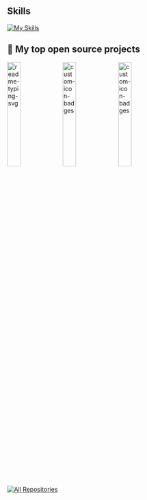 ## Skills

[![My Skills](https://skillicons.dev/icons?i=python,docker,kubernetes,c,cpp,js,react,html,css,tensorflow,pytorch,kafka,java,bootstrap,tailwind,git,jenkins,spring,django,azure,anaconda,bash,gcp,gitlab,git,gradle,latex,terraform&perline=7)](https://skillicons.dev)

## 📘 My top open source projects

<p align="left">
    <a href="https://github.com/dinagalevska/recipes-chat-bot"><img width="25%" src="https://denvercoder1-github-readme-stats.vercel.app/api/pin/?username=dinagalevska&repo=recipes-chat-bot&hide_border=true&bg_color=1F222E&title_color=F85D7F&icon_color=F8D866&theme=react&show_icons=false" alt="readme-typing-svg"></a>
  <a href="https://github.com/dinagalevska/cryptocurrency-insights"><img width="25%" src="https://denvercoder1-github-readme-stats.vercel.app/api/pin?username=dinagalevska&repo=cryptocurrency-insights&theme=react&bg_color=1F222E&title_color=F85D7F&icon_color=F8D866&hide_border=true&show_icons=true" alt="custom-icon-badges"></a>
  <a href="https://github.com/dinagalevska/DrugCombDeepLearning"><img width="25%" src="https://denvercoder1-github-readme-stats.vercel.app/api/pin?username=dinagalevska&repo=DrugCombDeepLearning&theme=react&bg_color=1F222E&title_color=F85D7F&icon_color=F8D866&hide_border=true&show_icons=false" alt="custom-icon-badges"></a>
</p>

<p align="left">
  <a href="https://github.com/dinagalevska?tab=repositories&sort=stargazers">
    <img alt="All Repositories" title="All Repositories" src="https://custom-icon-badges.herokuapp.com/badge/Explore%20My%20Repos-FF5C8D?style=for-the-badge&logo=github&logoColor=white&color=gradient&labelColor=FF4F8B"/>
  </a>
</p>


